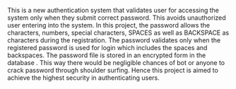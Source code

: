 This is a new authentication system that validates user for accessing the system only when they submit correct password. This avoids unauthorized user entering into the system. In this project, the password allows the characters, numbers, special characters, SPACES as well as BACKSPACE as characters during the registration. The password validates only when the registered password is used for login which includes the spaces and backspaces.
The password file is stored in an encrypted form in the database . This way there would be negligible chances of bot or anyone to crack password through shoulder surfing.
Hence this project is aimed to achieve the highest security in authenticating users.

